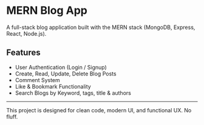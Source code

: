 # MERN Blog App

A full-stack blog application built with the MERN stack (MongoDB, Express, React, Node.js).

## Features

- User Authentication (Login / Signup)
- Create, Read, Update, Delete Blog Posts
- Comment System
- Like & Bookmark Functionality
- Search Blogs by Keyword, tags, title & authors

---

This project is designed for clean code, modern UI, and functional UX. No fluff.
